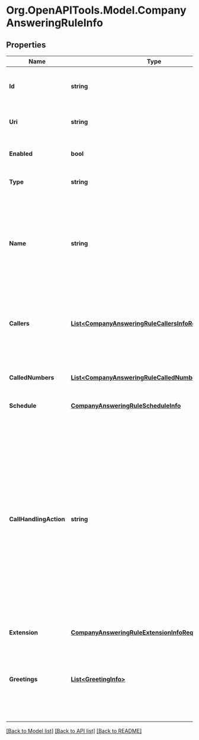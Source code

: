 
# Org.OpenAPITools.Model.CompanyAnsweringRuleInfo

## Properties

Name | Type | Description | Notes
------------ | ------------- | ------------- | -------------
**Id** | **string** | Internal identifier of an answering rule | [optional] 
**Uri** | **string** | Canonical URI of an answering rule | [optional] 
**Enabled** | **bool** | Specifies if the rule is active or inactive | [optional] [default to true]
**Type** | **string** | Type of an answering rule | [optional] [default to TypeEnum.Custom]
**Name** | **string** | Name of an answering rule specified by user. Max number of symbols is 30. The default value is &#39;My Rule N&#39; where &#39;N&#39; is the first free number | [optional] 
**Callers** | [**List&lt;CompanyAnsweringRuleCallersInfoRequest&gt;**](CompanyAnsweringRuleCallersInfoRequest.md) | Answering rule will be applied when calls are received from the specified caller(s) | [optional] 
**CalledNumbers** | [**List&lt;CompanyAnsweringRuleCalledNumberInfoRequest&gt;**](CompanyAnsweringRuleCalledNumberInfoRequest.md) | Answering rule will be applied when calling the specified number(s) | [optional] 
**Schedule** | [**CompanyAnsweringRuleScheduleInfo**](CompanyAnsweringRuleScheduleInfo.md) |  | [optional] 
**CallHandlingAction** | **string** | Specifies how incoming calls are forwarded. The default value is &#39;Operator&#39; &#39;Operator&#39; - play company greeting and forward to operator extension &#39;Disconnect&#39; - play company greeting and disconnect &#39;Bypass&#39; - bypass greeting to go to selected extension &#x3D; [&#39;Operator&#39;, &#39;Disconnect&#39;, &#39;Bypass&#39;] | [optional] 
**Extension** | [**CompanyAnsweringRuleExtensionInfoRequest**](CompanyAnsweringRuleExtensionInfoRequest.md) |  | [optional] 
**Greetings** | [**List&lt;GreetingInfo&gt;**](GreetingInfo.md) | Greetings applied for an answering rule; only predefined greetings can be applied, see Dictionary Greeting List | [optional] 

[[Back to Model list]](../README.md#documentation-for-models)
[[Back to API list]](../README.md#documentation-for-api-endpoints)
[[Back to README]](../README.md)


